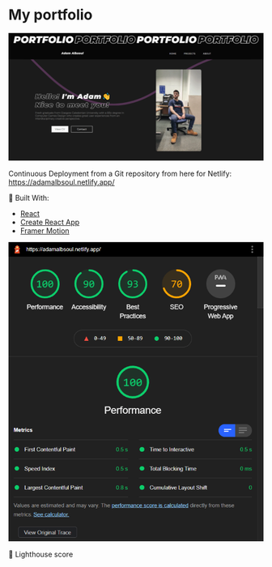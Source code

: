 # My portfolio
![Image of my portfolio](https://github.com/adamalbsoul/portfolio-react-app/blob/main/GithubSocial.png)

Continuous Deployment from a Git repository from here for Netlify:
https://adamalbsoul.netlify.app/

:hammer: Built With:

* [React](https://reactjs.org/)
* [Create React App](https://create-react-app.dev/)
* [Framer Motion](https://www.framer.com/motion/)

![Image of Lighthouse analysis](https://github.com/adamalbsoul/portfolio-react-app/blob/main/lighthouseDesktop.PNG)

:tada:	Lighthouse score
